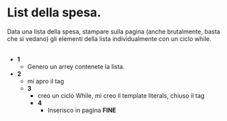 # List della spesa.

Data una lista della spesa, stampare sulla pagina (anche brutalmente, basta che si vedano) gli elementi della lista individualmente con un ciclo while.
<br>
<br>

- **1**
  - Genero un arrey contenete la lista.
- **2**
  - mi apro il tag <ul>
- **3**
  - creo un ciclo While, mi creo il template literals, chiuso il tag <ul>
- **4**
  - Inserisco in pagina
**FINE** 





